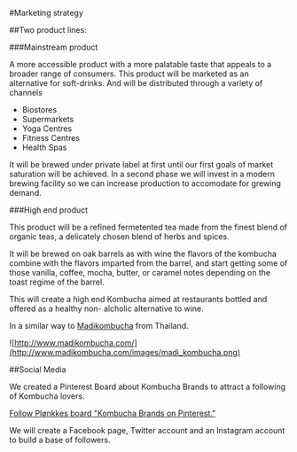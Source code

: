 #Marketing strategy

##Two product lines:

###Mainstream product

A more accessible product with a more palatable taste that appeals to a broader range of consumers.  This product will be marketed as an alternative for soft-drinks. And will be distributed through a variety of channels

* Biostores
* Supermarkets
* Yoga Centres
* Fitness Centres
* Health Spas

It will be brewed under private label at first until our first goals of market saturation will be achieved.
In a second phase we will invest in a modern brewing facility so we can increase production to accomodate for grewing demand.

###High end product

This product will be a refined fermetented tea made from the finest blend of organic teas, a delicately chosen blend of herbs and spices.

It will be brewed on oak barrels as with wine the flavors of the kombucha combine with the flavors imparted from the barrel, and start getting some of those vanilla, coffee, mocha, butter, or caramel notes depending on the toast regime of the barrel.

This will create a high end Kombucha aimed at restaurants bottled and offered as a healthy non- alcholic alternative to wine.

In a similar way to [Madikombucha](http://www.madikombucha.com/) from Thailand.

![http://www.madikombucha.com/](http://www.madikombucha.com/images/madi_kombucha.png)

##Social Media

We created a Pinterest Board about Kombucha Brands to attract a following of Kombucha lovers.

<a data-pin-do="embedBoard" href="http://www.pinterest.com/ploenkke/kombucha-brands/" data-pin-scale-width="80" data-pin-scale-height="40" data-pin-board-width="640">Follow Plønkkes board "Kombucha Brands on Pinterest."</a>
<script type="text/javascript" async src="//assets.pinterest.com/js/pinit.js"></script>

We will create a Facebook page, Twitter account and an Instagram account to build a base of followers.

